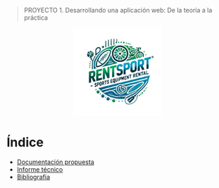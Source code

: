 > PROYECTO 1. Desarrollando una aplicación web: De la teoría a la práctica

<div style="text-align: center;">
    <img src="RentSport.png" alt="Logotipo RentSports" width="40%"/>
</div>

# Índice
- [Documentación propuesta](documentacion_propuesta.md)
- [Informe técnico](informe_tecnico.md)
- [Bibliografia](bibliografia.md)
